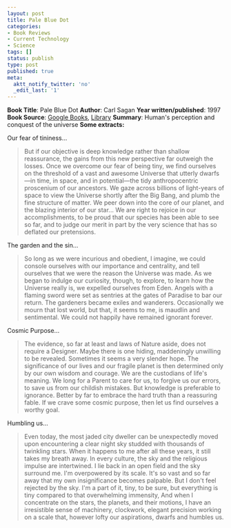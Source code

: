 ```yaml
---
layout: post
title: Pale Blue Dot
categories:
- Book Reviews
- Current Technology
- Science
tags: []
status: publish
type: post
published: true
meta:
  aktt_notify_twitter: 'no'
  _edit_last: '1'
---
```

<strong>Book Title</strong>: Pale Blue Dot
<strong>Author</strong>: Carl Sagan
<strong>Year written/published</strong>: 1997
<strong>Book Source</strong>: <a href="http://books.google.com/books?id=YzoOAAAACAAJ&amp;dq=pale+blue+dot&amp;cd=1">Google Books</a>, <a href="http://catalogue.nlb.gov.sg/cgi-bin/cw_cgi?resultsScreen+20370+1+4+0">Library</a>
<strong>Summary</strong>: Human's perception and conquest of the universe
<strong>Some extracts:</strong>

Our fear of tininess...<strong>
</strong>
<blockquote>But if our objective is deep knowledge rather than shallow reassurance, the gains from this new perspective far outweigh the losses. Once we overcome our fear of being tiny, we find ourselves on the threshold of a vast and awesome Universe that utterly dwarfs—in time, in space, and in potential—the tidy anthropocentric proscenium of our ancestors. We gaze across billions of light-years of space to view the Universe shortly after the Big Bang, and plumb the fine structure of matter. We peer down into the core of our planet, and the blazing interior of our star... We are right to rejoice in our accomplishments, to be proud that our species has been able to see so far, and to judge our merit in part by the very science that has so deflated our pretensions.</blockquote>
The garden and the sin...
<blockquote>So long as we were incurious and obedient, I imagine, we could console ourselves with our importance and centrality, and tell ourselves that we were the reason the Universe was made. As we began to indulge our curiosity, though, to explore, to learn how the Universe really is, we expelled ourselves from Eden. Angels with a flaming sword were set as sentries at the gates of Paradise to bar our return. The gardeners became exiles and wanderers. Occasionally we mourn that lost world, but that, it seems to me, is maudlin and sentimental. We could not happily have remained ignorant forever.</blockquote>
Cosmic Purpose...
<blockquote>The evidence, so far at least and laws of Nature aside, does not require a Designer. Maybe there is one hiding, maddeningly unwilling to be revealed. Sometimes it seems a very slender hope. The significance of our lives and our fragile planet is then determined only by our own wisdom and courage. We are the custodians of life's meaning. We long for a Parent to care for us, to forgive us our errors, to save us from our childish mistakes. But knowledge is preferable to ignorance. Better by far to embrace the hard truth than a reassuring fable.
If we crave some cosmic purpose, then let us find ourselves a worthy goal.</blockquote>
Humbling us...
<blockquote>Even today, the most jaded city dweller can be unexpectedly moved upon encountering a clear night sky studded with thousands of twinkling stars. When it happens to me after all these years, it still takes my breath away.
In every culture, the sky and the religious impulse are intertwined. I lie back in an open field and the sky surround me. I'm overpowered by its scale. It's so vast and so far away that my own insignificance becomes palpable. But I don't feel rejected by the sky. I'm a part of it, tiny, to be sure, but everything is tiny compared to that overwhelming immensity, And when I concentrate on the stars, the planets, and their motions, I have an irresistible sense of machinery, clockwork, elegant precision working on a scale that, however lofty our aspirations, dwarfs and humbles us.</blockquote>
